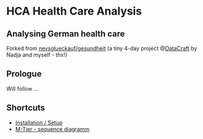 # HCA  Health Care Analysis

## Analysing German health care

Forked from [nevsglueckauf/gesundheit](https://github.com/nevsglueckauf/gesundheit/)
(a tiny 4-day project @[DataCraft](https://www.data-craft.de/) by Nadja and myself - thx!)

## Prologue

Will follow ...

## Shortcuts
- [Installation / Setup](doq/setup_install.md)
- [M-Tier - sequence diagramm](doq/dad2.md)



 